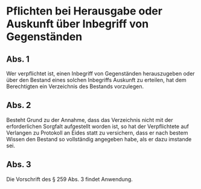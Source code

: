 # Pflichten bei Herausgabe oder Auskunft über Inbegriff von Gegenständen



## Abs. 1

 Wer verpflichtet ist, einen Inbegriff von Gegenständen herauszugeben oder über den Bestand eines solchen Inbegriffs Auskunft zu erteilen, hat dem Berechtigten ein Verzeichnis des Bestands vorzulegen.

## Abs. 2

 Besteht Grund zu der Annahme, dass das Verzeichnis nicht mit der erforderlichen Sorgfalt aufgestellt worden ist, so hat der Verpflichtete auf Verlangen zu Protokoll an Eides statt zu versichern, dass er nach bestem Wissen den Bestand so vollständig angegeben habe, als er dazu imstande sei.

## Abs. 3

 Die Vorschrift des § 259 Abs. 3 findet Anwendung. 


